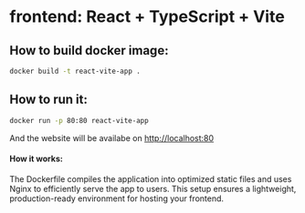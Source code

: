 # frontend: React + TypeScript + Vite

## How to build docker image:

```bash
docker build -t react-vite-app .
```

## How to run it:

```bash
docker run -p 80:80 react-vite-app
```

And the website will be availabe on [http://localhost:80](http://localhost:80)

#### How it works:

The Dockerfile compiles the application into optimized static files and uses Nginx to efficiently serve the app to users. This setup ensures a lightweight, production-ready environment for hosting your frontend.
